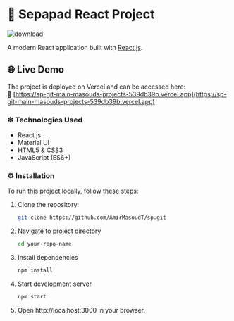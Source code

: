 # 🚀 **Sepapad React Project**

![download](https://github.com/user-attachments/assets/1a19f746-530b-42c6-ae7e-ea9e47c39010)

A modern React application built with [React.js](https://reactjs.org/).

## 🌐 Live Demo

The project is deployed on Vercel and can be accessed here:  
🔗 [https://sp-git-main-masouds-projects-539db39b.vercel.app](https://sp-git-main-masouds-projects-539db39b.vercel.app)

### ❇ Technologies Used

- React.js
- Material UI
- HTML5 & CSS3
- JavaScript (ES6+)

### ⚙ Installation

To run this project locally, follow these steps:

1. Clone the repository:
   ```bash
   git clone https://github.com/AmirMasoudT/sp.git

2. Navigate to project directory
   ```bash
   cd your-repo-name
3. Install dependencies
   ```bash
   npm install
4. Start development server
   ```bash
   npm start
5. Open http://localhost:3000 in your browser.
